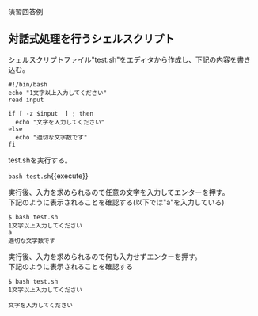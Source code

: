 演習回答例  
## 対話式処理を行うシェルスクリプト  
シェルスクリプトファイル"test.sh"をエディタから作成し、下記の内容を書き込む。  

```
#!/bin/bash
echo "1文字以上入力してください"
read input

if [ -z $input  ] ; then
  echo "文字を入力してください"
else
  echo "適切な文字数です"
fi
```

test.shを実行する。  

`bash test.sh`{{execute}}

実行後、入力を求められるので任意の文字を入力してエンターを押す。  
下記のように表示されることを確認する(以下では"a"を入力している)  

```
$ bash test.sh
1文字以上入力してください
a
適切な文字数です
```

実行後、入力を求められるので何も入力せずエンターを押す。  
下記のように表示されることを確認する  

```
$ bash test.sh
1文字以上入力してください

文字を入力してください
```
